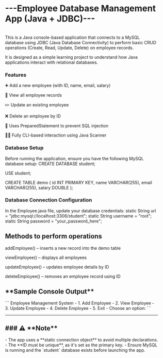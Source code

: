 <h1>---Employee Database Management App (Java + JDBC)---</h1>
<br>
This is a Java console-based application that connects to a MySQL database using JDBC (Java Database Connectivity) to perform basic CRUD operations (Create, Read, Update, Delete) on employee records.

It is designed as a simple learning project to understand how Java applications interact with relational databases.

<h3>Features</h3>

➕ Add a new employee (with ID, name, email, salary)

📄 View all employee records

✏️ Update an existing employee

❌ Delete an employee by ID

🔐 Uses PreparedStatement to prevent SQL injection

👨‍💻 Fully CLI-based interaction using Java Scanner

 <h3>Database Setup</h3>
 
Before running the application, ensure you have the following MySQL database setup:
CREATE DATABASE student;

USE student;

CREATE TABLE demo (
    id INT PRIMARY KEY,
    name VARCHAR(255),
    email VARCHAR(255),
    salary DOUBLE
);

<h3>Database Connection Configuration</h3>
In the Employee.java file, update your database credentials:
static String url = "jdbc:mysql://localhost:3306/student";
static String username = "root";
static String password = "your_password_here";
<h2>Methods to perform operations</h2>
addEmployee() – inserts a new record into the demo table

viewEmployee() – displays all employees

updateEmployee() – updates employee details by ID

deleteEmployee() – removes an employee record using ID

<h2>**Sample Console Output**</h2>
```
Employee Management System
- 1. Add Employee
- 2. View Employee
- 3. Update Employee
- 4. Delete Employee
- 5. Exit
- Choose an option:
```

---

<h2>### ⚠️ **Note**</h2>
- The app uses a **static connection object** to avoid multiple declarations.
- The **ID must be unique**, as it's set as the primary key.
- Ensure MySQL is running and the `student` database exists before launching the app.

</br>
